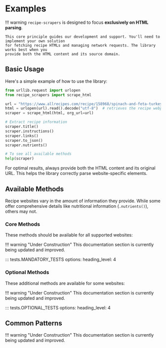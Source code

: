 # Examples

!!! warning
    `recipe-scrapers` is designed to focus **exclusively on HTML parsing**.

    This core principle guides our development and support. You'll need to implement your own solution
    for fetching recipe HTMLs and managing network requests. The library works best when you
    provide both the HTML content and its source domain.


## Basic Usage

Here's a simple example of how to use the library:

```python title="Basic Usage Example" linenums="1"
from urllib.request import urlopen
from recipe_scrapers import scrape_html

url = "https://www.allrecipes.com/recipe/158968/spinach-and-feta-turkey-burgers/"
html = urlopen(url).read().decode("utf-8")  # retrieves the recipe webpage HTML
scraper = scrape_html(html, org_url=url)

# Extract recipe information
scraper.title()
scraper.instructions()
scraper.links()
scraper.to_json()
scraper.nutrients()

# To see all available methods
help(scraper)
```

For optimal results, always provide both the HTML content and its original URL.
This helps the library correctly parse website-specific elements.

## Available Methods

Recipe websites vary in the amount of information they provide. While some offer
comprehensive details like nutritional information (`.nutrients()`), others may
not.

### Core Methods

These methods should be available for all supported websites:

!!! warning "Under Construction"
    This documentation section is currently being updated and improved.

::: tests.MANDATORY_TESTS
    options:
        heading_level: 4


### Optional Methods

These additional methods are available for some websites:

!!! warning "Under Construction"
    This documentation section is currently being updated and improved.

::: tests.OPTIONAL_TESTS
    options:
      heading_level: 4


## Common Patterns

!!! warning "Under Construction"
    This documentation section is currently being updated and improved.
